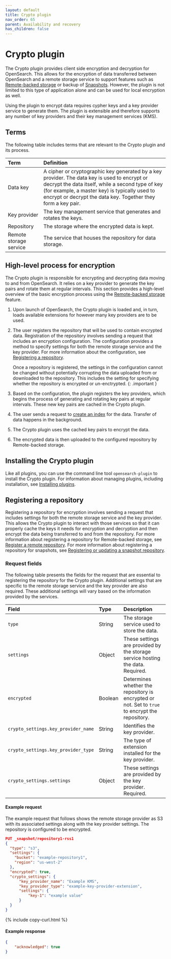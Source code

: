 ```yaml
---
layout: default
title: Crypto plugin
nav_order: 65
parent: Availability and recovery
has_children: false
---
```



# Crypto plugin

The Crypto plugin provides client side encryption and decryption for OpenSearch. This allows for the encryption of data transferred between OpenSearch and a remote storage service to support features such as [Remote-backed storage]({{site.url}}{{site.baseurl}}/tuning-your-cluster/availability-and-recovery/remote-store/index/) or backup of [Snapshots]({{site.url}}{{site.baseurl}}/tuning-your-cluster/availability-and-recovery/snapshots/index/). However, the plugin is not limited to this type of application alone and can be used for local encryption as well.

Using the plugin to encrypt data requires cypher keys and a key provider service to generate them. The plugin is extensible and therefore supports any number of key providers and their key management services (KMS).


## Terms

The following table includes terms that are relevant to the Crypto plugin and its process.

| Term | Definition |
| :--- | :--- |
| Data key | A cipher or cryptographic key generated by a key provider. The data key is used to encrypt or decrypt the data itself, while a second type of key (for example, a master key) is typically used to encrypt or decrypt the data key. Together they form a key pair. |
| Key provider | The key management service that generates and rotates the keys. |
| Repository | The storage where the encrypted data is kept. |
| Remote storage service | The service that houses the repository for data storage. |


## High-level process for encryption

The Crypto plugin is responsible for encrypting and decrypting data moving to and from OpenSearch. It relies on a key provider to generate the key pairs and rotate them at regular intervals. This section provides a high-level overview of the basic encryption process using the [Remote-backed storage]({{site.url}}{{site.baseurl}}/tuning-your-cluster/availability-and-recovery/remote-store/index/) feature.

1. Upon launch of OpenSearch, the Crypto plugin is loaded and, in turn, loads available extensions for however many key providers are to be used.
1. The user registers the repository that will be used to contain encrypted data. Registration of the repository involves sending a request that includes an encryption configuration. The configuration provides a method to specify settings for both the remote storage service and the key provider. For more information about the configuration, see [Registering a repository](#registering-a-repository).
   
   Once a repository is registered, the settings in the configuration cannot be changed without potentially corrupting the data uploaded from or downloaded to the repository. This includes the setting for specifying whether the repository is encrypted or un-enctrypted. 
   {: .important }
   
1. Based on the configuration, the plugin registers the key providers, which begins the process of generating and rotating key pairs at regular intervals. These new key pairs are cached in the Crypto plugin.
1. The user sends a request to [create an index]({{site.url}}{{site.baseurl}}/api-reference/index-apis/create-index/) for the data. Transfer of data happens in the background.
1. The Crypto plugin uses the cached key pairs to encrypt the data.
1. The encrypted data is then uploaded to the configured repository by Remote-backed storage.


## Installing the Crypto plugin

Like all plugins, you can use the command line tool `opensearch-plugin` to install the Crypto plugin. For information about managing plugins, including installation, see [Installing plugins]({{site.url}}{{site.baseurl}}/install-and-configure/plugins/).


## Registering a repository

Registering a repository for encryption involves sending a request that includes settings for both the remote storage service and the key provider. This allows the Crypto plugin to interact with those services so that it can properly cache the keys it needs for encryption and decryption and then encrypt the data being transferred to and from the repository. For more information about registering a repository for Remote-backed storage, see [Register a remote repository](/tuning-your-cluster/availability-and-recovery/remote-store/index/#register-a-remote-repository). For more information about registering a repository for snapshots, see [Registering or updating a snapshot repository](/api-reference/snapshots/create-repository/).

### Request fields

The following table presents the fields for the request that are essential to registering the repository for the Crypto plugin. Additional settings that are specific to the remote storage service and the key provider are also required. These additional settings will vary based on the information provided by the services.

| Field | Type | Description |
| :--- | :--- |:--- |
| `type` | String | The storage service used to store the data. |
| `settings` | Object | These settings are provided by the storage service hosting the data. Required. |
| `encrypted` | Boolean | Determines whether the repository is encrypted or not. Set to `true` to encrypt the repository. |
| `crypto_settings.key_provider_name` | String | Identifies the key provider. |
| `crypto_settings.key_provider_type` | String | The type of extension installed for the key provider. |
| `crypto_settings.settings` | Object | These settings are provided by the key provider. Required. |



#### Example request

The example request that follows shows the remote storage provider as S3 with its associated settings along with the key provider settings. The repository is configured to be encrypted.

```json
PUT _snapshot/repository1-rss1
{
  "type": "s3",
  "settings": {
    "bucket": "example-repository1",
    "region": "us-west-2"
  },    
  "encrypted": true,
  "crypto_settings": {
      "key_provider_name": "Example KMS",
      "key_provider_type": "example-key-provider-extension",
      "settings": {
          "key-1": "example value"
      }
  }
}
```
{% include copy-curl.html %}

#### Example response

```json
{
    "acknowledged": true
}
```

